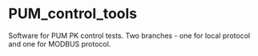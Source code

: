 # PUM_control_tools
Software for PUM PK control tests.
Two branches - one for local protocol and one for MODBUS protocol.
